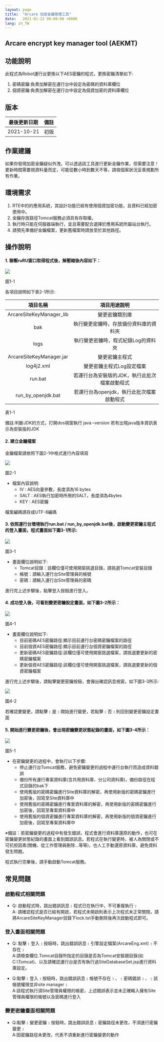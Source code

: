 ```yaml
---
layout: page
title:  "Arcare 加密金鑰管理工具"
date:   2021-01-22 09:00:00 +0800
lang: zh_TW
---
```


## Arcare encrypt key manager tool (AEKMT)

## 功能說明

此程式為Robot運行台更換以下AES密鑰的程式，更換密鑰清單如下:
 1. 密碼密鑰:負責加解密在運行台中設定為密碼的資料庫欄位
 2. 個資密鑰:負責加解密在運行台中設定為個資加密的資料庫欄位

## 版本

|最後更新日期|備註|
|:--:|:--:|
|2021-10-21|初版|

## 作業建議

如果你發現加密金鑰疑似外洩，可以透過該工具進行更新金鑰作業，但需要注意！更新時間需要視資料量而定，可能從數小時到數天不等，請視個案狀況妥善規劃所有作業。

## 環境需求

 1. RTE中的的應用系統，其設計功能已經有使用個資加密功能，且資料已經加密使用中。
 2. 金鑰存放路徑Tomcat服務必須具有存取權。
 3. 執行時只能在伺服器端執行，並且需要配合選擇於應用系統所屬站台執行。
 4. 請預先準備好金鑰檔案，更新舊檔案時請放至於其他路徑。

## 操作說明

#### 1. 聯繫ruRU窗口取得程式後，解壓縮後內容如下：

 ![](img/1-1.png)

 圖1-1

 各項目說明如下表2-1所示:

|項目名稱|項目用途說明|
|:-:|:-:|
|ArcareSiteKeyManager_lib|變更密鑰類別庫|
|bak|執行變更密鑰時，存放備份資料庫的資料夾|
|logs|執行變更密鑰時，程式紀錄Log的資料夾|
|ArcareSiteKeyManager.jar|變更密鑰主程式|
|log4j2.xml|變更密鑰主程式Log設定檔案|
|run.bat|若運行台為安裝版的JDK，執行此批次檔案啟動程式|
|run_by_openjdk.bat|若運行台為openjdk，執行此批次檔案啟動程式|

表1-1

備註:判斷JDK的方式，打開dos視窗執行 java –version 若有出現java版本資訊表示為安裝版的JDK

#### 2. 建立金鑰檔案

金鑰檔案請依照下圖2-1中格式進行內容填寫

 ![](img/2-1.png)

 圖2-1

- 檔案內容說明:
  - IV : AES向量參數，長度須為16 bytes
  - SALT : AES執行加密時所用的SALT，長度須為4bytes
  - KEY : AES密鑰

檔案編碼請存成UTF-8編碼


#### 3. 依照運行台環境執行run.bat / run_by_openjdk.bat後，啟動變更密鑰主程式的登入畫面，程式畫面如下圖3-1所示:

 ![](img/3-1.png)

 圖3-1

- 畫面欄位說明如下:
    - Tomcat目錄：該欄位僅可使用開窗挑選目錄，請挑選Tomcat安裝目錄
    - 帳號：請輸入運行台Site管理員的帳號
    - 密碼：請輸入運行台Site管理員的密碼

進行完上述步驟後，點擊登入按鈕進行登入。

#### 4. 成功登入後，可看到變更密鑰設定畫面，如下圖3-2所示：

 ![](img/4-1.png)

 圖4-1

- 畫面欄位說明如下:
    - 目前密碼AES密鑰路徑:顯示目前運行台密碼密鑰檔案的路徑
    - 目前個資AES密鑰路徑:顯示目前運行台個資密鑰檔案的路徑
    - 更新密碼AES密鑰路徑:該欄位僅可使用開窗挑選檔案，請挑選要更新的密碼密鑰檔案
    - 更新個資AES密鑰路徑:該欄位僅可使用開窗挑選檔案，請挑選要更新的個資密鑰檔案

進行完上述步驟後，請點擊變更密鑰按鈕，會彈出確認訊息視窗，如下圖3-3所示:

  ![](img/4-2.png)

  圖4-2

若確認要變更，請點擊﹝是﹞開始進行變更，若點擊﹝否﹞則回到變更密鑰設定畫面

#### 5. 開始進行變更密鑰後，會出現密鑰變更狀態紀錄的畫面，如下圖3-4所示：

  ![](img/5-1.png)

  圖5-1

- 在密鑰變更的過程中，會執行以下步驟:
    - 停止運行台Tomcat服務，避免密鑰變更的過程中運行台執行而造成資料錯誤
    - 備份所有運行專案資料庫(含共用資料庫、分公司資料庫)，備份路徑在程式目錄的bak下
    - 使用舊版的密碼密鑰進行Site資料庫的解密，再使用新版的密碼密鑰進行加密後，回寫至Site資料庫中
    - 使用舊版的密碼密鑰進行專案資料庫的解密，再使用新版的密碼密鑰進行加密後，回寫至專案資料庫中
    - 使用舊版的個資密鑰進行專案資料庫的解密，再使用新版的個資密鑰進行加密後，回寫至專案資料庫中

※備註：若密鑰變更的過程中有發生錯誤，程式會進行資料庫還原的動作，也可在密鑰變更狀態紀錄的畫面上看到錯誤訊息。若程式在執行變更時，被人為關閉或不可抗拒因素(關機、從工作管理員刪除…等等)，也人工手動還原資料庫，避免資料發生問題。

程式執行完畢後，請手動啟動Tomcat服務。

## 常見問題

### 啟動程式相關問題

* Q: 啟動程式時，跳出錯誤訊息﹝程式已在執行中，不可重複執行﹞<br>
A: 請確認程式是否已經有開啟，若程式未開啟則表示上次程式未正常關閉，請將ArcareSiteKeyManager目錄下lock.txt手動刪除後再次啟動程式即可。

### 登入畫面相關問題

* Q: 點擊﹝登入﹞按鈕時，跳出錯誤訊息﹝引擎設定檔案(ArcareEng.xml)﹞不存在﹞<br>
A:請檢查欄位.Tomcat目錄所指定的目錄是否為Tomcat安裝跟目錄(如C:\Tomcat)、以及請確認運行台是否有執行過SiteDatabaseSet.jsp進行資料庫設定。

* Q:點擊﹝登入﹞按鈕時，跳出錯誤訊息﹝帳號不存在﹞、﹝密碼錯誤﹞、﹝該帳號權限並非site manager﹞<br>
A:該程式執行須Site管理員權限的帳密，上述錯誤表示並未正確輸入擁有Site管理員權限的帳號以及密碼進行登入

### 變更密鑰畫面相關問題

* Q:點擊﹝變更密鑰﹞按鈕時，跳出錯誤訊息﹝密鑰路徑未更改，不須進行密鑰變更﹞<br>
A:因密鑰路徑未更改，代表不須重新進行密鑰變更的動作
